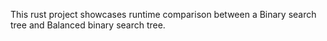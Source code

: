 This rust project showcases runtime comparison between a Binary search tree and Balanced binary search tree.

